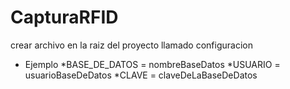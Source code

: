 # CapturaRFID
crear archivo en la raiz del proyecto llamado configuracion  

* Ejemplo
*BASE_DE_DATOS = nombreBaseDatos
*USUARIO =  usuarioBaseDeDatos
*CLAVE = claveDeLaBaseDeDatos
